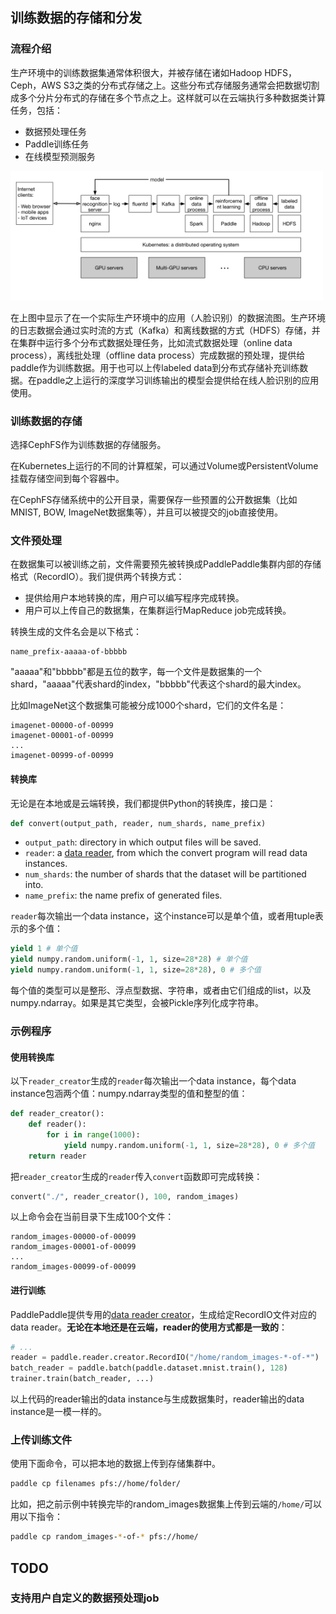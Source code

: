 ## 训练数据的存储和分发

### 流程介绍
生产环境中的训练数据集通常体积很大，并被存储在诸如Hadoop HDFS，Ceph，AWS S3之类的分布式存储之上。这些分布式存储服务通常会把数据切割成多个分片分布式的存储在多个节点之上。这样就可以在云端执行多种数据类计算任务，包括：

* 数据预处理任务
* Paddle训练任务
* 在线模型预测服务

<img src="src/paddle-cloud-in-data-center.png" width="500"/>

在上图中显示了在一个实际生产环境中的应用（人脸识别）的数据流图。生产环境的日志数据会通过实时流的方式（Kafka）和离线数据的方式（HDFS）存储，并在集群中运行多个分布式数据处理任务，比如流式数据处理（online data process），离线批处理（offline data process）完成数据的预处理，提供给paddle作为训练数据。用于也可以上传labeled data到分布式存储补充训练数据。在paddle之上运行的深度学习训练输出的模型会提供给在线人脸识别的应用使用。

### 训练数据的存储

选择CephFS作为训练数据的存储服务。

在Kubernetes上运行的不同的计算框架，可以通过Volume或PersistentVolume挂载存储空间到每个容器中。

在CephFS存储系统中的公开目录，需要保存一些预置的公开数据集（比如MNIST, BOW, ImageNet数据集等），并且可以被提交的job直接使用。

### 文件预处理

在数据集可以被训练之前，文件需要预先被转换成PaddlePaddle集群内部的存储格式（RecordIO）。我们提供两个转换方式：

- 提供给用户本地转换的库，用户可以编写程序完成转换。
- 用户可以上传自己的数据集，在集群运行MapReduce job完成转换。

转换生成的文件名会是以下格式：

```text
name_prefix-aaaaa-of-bbbbb
```

"aaaaa"和"bbbbb"都是五位的数字，每一个文件是数据集的一个shard，"aaaaa"代表shard的index，"bbbbb"代表这个shard的最大index。

比如ImageNet这个数据集可能被分成1000个shard，它们的文件名是：
```text
imagenet-00000-of-00999
imagenet-00001-of-00999
...
imagenet-00999-of-00999
```

#### 转换库

无论是在本地或是云端转换，我们都提供Python的转换库，接口是：
```python
def convert(output_path, reader, num_shards, name_prefix)
```

- `output_path`: directory in which output files will be saved.
- `reader`: a [data reader](https://github.com/PaddlePaddle/Paddle/blob/develop/doc/design/reader/README.md#data-reader-interface), from which the convert program will read data instances.
- `num_shards`: the number of shards that the dataset will be partitioned into.
- `name_prefix`: the name prefix of generated files.

`reader`每次输出一个data instance，这个instance可以是单个值，或者用tuple表示的多个值：

```python
yield 1 # 单个值
yield numpy.random.uniform(-1, 1, size=28*28) # 单个值
yield numpy.random.uniform(-1, 1, size=28*28), 0 # 多个值
```

每个值的类型可以是整形、浮点型数据、字符串，或者由它们组成的list，以及numpy.ndarray。如果是其它类型，会被Pickle序列化成字符串。

### 示例程序

#### 使用转换库

以下`reader_creator`生成的`reader`每次输出一个data instance，每个data instance包涵两个值：numpy.ndarray类型的值和整型的值：
```python
def reader_creator():
	def reader():
		for i in range(1000):
			yield numpy.random.uniform(-1, 1, size=28*28), 0 # 多个值
	return reader
```

把`reader_creator`生成的`reader`传入`convert`函数即可完成转换：
```python
convert("./", reader_creator(), 100, random_images)
```

以上命令会在当前目录下生成100个文件：
```text
random_images-00000-of-00099
random_images-00001-of-00099
...
random_images-00099-of-00099
```

#### 进行训练

PaddlePaddle提供专用的[data reader creator](https://github.com/PaddlePaddle/Paddle/blob/develop/doc/design/reader/README.md#python-data-reader-design-doc)，生成给定RecordIO文件对应的data reader。**无论在本地还是在云端，reader的使用方式都是一致的**：

```python
# ...
reader = paddle.reader.creator.RecordIO("/home/random_images-*-of-*")
batch_reader = paddle.batch(paddle.dataset.mnist.train(), 128)
trainer.train(batch_reader, ...)
```

以上代码的reader输出的data instance与生成数据集时，reader输出的data instance是一模一样的。

### 上传训练文件

使用下面命令，可以把本地的数据上传到存储集群中。

```bash
paddle cp filenames pfs://home/folder/
```

比如，把之前示例中转换完毕的random_images数据集上传到云端的`/home/`可以用以下指令：
```bash
paddle cp random_images-*-of-* pfs://home/
```
## TODO

### 支持用户自定义的数据预处理job
